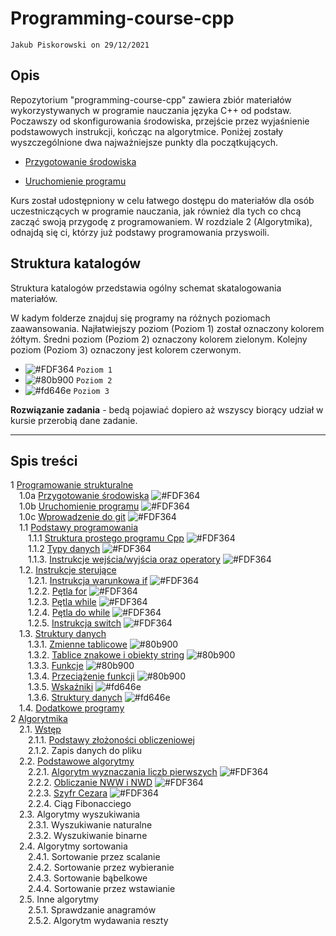 # Programming-course-cpp

`Jakub Piskorowski on 29/12/2021`

## Opis

Repozytorium "programming-course-cpp" zawiera zbiór materiałów wykorzystywanych w programie nauczania języka C++ od podstaw. Poczawszy od skonfigurowania środowiska, przejście przez wyjaśnienie podstawowych instrukcji, kończąc na algorytmice. Poniżej zostały wyszczególnione dwa najważniejsze punkty dla początkujących.

- [Przygotowanie środowiska](1-programowanie-strukturalne/1-0a-przygotowanie-srodowiska/README.md)

- [Uruchomienie programu](1-programowanie-strukturalne/1-0b-uruchomienie-programu/README.md)

Kurs został udostępniony w celu łatwego dostępu do materiałów dla osób uczestniczących w programie nauczania, jak również dla tych co chcą zacząć swoją przygodę z programowaniem. W rozdziale 2 (Algorytmika), odnajdą się ci, którzy już podstawy programowania przyswoili.

## Struktura katalogów

Struktura katalogów przedstawia ogólny schemat skatalogowania materiałów.

W kadym folderze znajduj się programy na różnych poziomach zaawansowania. Najłatwiejszy poziom (Poziom 1) został oznaczony kolorem żółtym. Średni poziom (Poziom 2) oznaczony kolorem zielonym. Kolejny poziom (Poziom 3) oznaczony jest kolorem czerwonym.

- ![#FDF364](https://via.placeholder.com/15/FDF364/000000?text=+) `Poziom 1`
- ![#80b900](https://via.placeholder.com/15/80b900/000000?text=+) `Poziom 2`
- ![#fd646e](https://via.placeholder.com/15/fd646e/000000?text=+) `Poziom 3`

**Rozwiązanie zadania** - bedą pojawiać dopiero aż wszyscy biorący udział w kursie przerobią dane zadanie.

<!-- 

Done :heavy_check_mark: \
Not implement :heavy_minus_sign: \
Fail :x:

-->

---

## Spis treści

1 [Programowanie strukturalne](1-programowanie-strukturalne/README.md) \
&emsp;1.0a [Przygotowanie środowiska](1-programowanie-strukturalne/1-0a-przygotowanie-srodowiska/README.md) ![#FDF364](https://via.placeholder.com/15/FDF364/000000?text=+) \
&emsp;1.0b [Uruchomienie programu](1-programowanie-strukturalne/1-0b-uruchomienie-programu/README.md) ![#FDF364](https://via.placeholder.com/15/FDF364/000000?text=+) \
&emsp;1.0c [Wprowadzenie do git](1-programowanie-strukturalne/1-0c-wprowadzenie-do-git/README.md) ![#FDF364](https://via.placeholder.com/15/FDF364/000000?text=+) \
&emsp;1.1 [Podstawy programowania](1-programowanie-strukturalne/1-1-podstawy-programowania/README.md)  \
&emsp;&emsp;1.1.1 [Struktura prostego programu Cpp](1-programowanie-strukturalne/1-1-podstawy-programowania/1-1-1-struktura-prostego-programu-cpp/README.md) ![#FDF364](https://via.placeholder.com/15/FDF364/000000?text=+) \
&emsp;&emsp;1.1.2 [Typy danych](1-programowanie-strukturalne/1-1-podstawy-programowania/1-1-2-typy-danych/README.md) ![#FDF364](https://via.placeholder.com/15/FDF364/000000?text=+) \
&emsp;&emsp;1.1.3. [Instrukcje wejścia/wyjścia oraz operatory](1-programowanie-strukturalne/1-1-podstawy-programowania/1-1-3-instrukcje-wej-wyj-oraz-operatory/README.md) ![#FDF364](https://via.placeholder.com/15/FDF364/000000?text=+) \
&emsp;1.2. [Instrukcje sterujące](1-programowanie-strukturalne/1-2-instrukcje-sterujace/README.md) \
&emsp;&emsp;1.2.1. [Instrukcja warunkowa if](1-programowanie-strukturalne/1-2-instrukcje-sterujace/1-2-1-instrukcja-if/README.md) ![#FDF364](https://via.placeholder.com/15/FDF364/000000?text=+) \
&emsp;&emsp;1.2.2. [Pętla for](1-programowanie-strukturalne/1-2-instrukcje-sterujace/1-2-2-petla-for/README.md) ![#FDF364](https://via.placeholder.com/15/FDF364/000000?text=+) \
&emsp;&emsp;1.2.3. [Pętla while](1-programowanie-strukturalne/1-2-instrukcje-sterujace/1-2-3-while/README.md) ![#FDF364](https://via.placeholder.com/15/FDF364/000000?text=+) \
&emsp;&emsp;1.2.4. [Pętla do while](1-programowanie-strukturalne/1-2-instrukcje-sterujace/1-2-4-do-while/README.md) ![#FDF364](https://via.placeholder.com/15/FDF364/000000?text=+) \
&emsp;&emsp;1.2.5. [Instrukcja switch](1-programowanie-strukturalne/1-2-instrukcje-sterujace/1-2-5-switch/README.md) ![#FDF364](https://via.placeholder.com/15/FDF364/000000?text=+)\
&emsp;1.3. [Struktury danych](1-programowanie-strukturalne/1-3-struktury-danych/README.md) \
&emsp;&emsp;1.3.1. [Zmienne tablicowe](1-programowanie-strukturalne/1-3-struktury-danych/1-3-1-tablice/README.md) ![#80b900](https://via.placeholder.com/15/80b900/000000?text=+) \
&emsp;&emsp;1.3.2. [Tablice znakowe i obiekty string](1-programowanie-strukturalne/1-3-struktury-danych/1-3-2-tablice-znakowe/README.md) ![#80b900](https://via.placeholder.com/15/80b900/000000?text=+) \
&emsp;&emsp;1.3.3. [Funkcje](1-programowanie-strukturalne/1-3-struktury-danych/1-3-3-funkcje/README.md) ![#80b900](https://via.placeholder.com/15/80b900/000000?text=+) \
&emsp;&emsp;1.3.4. [Przeciążenie funkcji](1-programowanie-strukturalne/1-3-struktury-danych/1-3-4-przeciazenie-funkcji/README.md) ![#80b900](https://via.placeholder.com/15/80b900/000000?text=+) \
&emsp;&emsp;1.3.5. [Wskaźniki](1-programowanie-strukturalne/1-3-struktury-danych/1-3-5-wskazniki/README.md) ![#fd646e](https://via.placeholder.com/15/fd646e/000000?text=+) \
&emsp;&emsp;1.3.6. [Struktury danych](1-programowanie-strukturalne/1-3-struktury-danych/1-3-6-struktury/README.md) ![#fd646e](https://via.placeholder.com/15/fd646e/000000?text=+)\
&emsp;1.4. [Dodatkowe programy](1-programowanie-strukturalne/1-4-dodatkowe/README.md) \
2 [Algorytmika](2-algorytmika/README.md) \
&emsp;2.1. [Wstęp](2-algorytmika/2-1-wstep/README.md) \
&emsp;&emsp;2.1.1. [Podstawy złożoności obliczeniowej](2-algorytmika/2-1-wstep/2-1-1-zlozonosc-obliczeniowa/README.md) \
&emsp;&emsp;2.1.2. Zapis danych do pliku \
&emsp;2.2. [Podstawowe algorytmy](2-algorytmika/2-2-podstawowe-algorytmy/README.md) \
&emsp;&emsp;2.2.1. [Algorytm wyznaczania liczb pierwszych](2-algorytmika/2-2-podstawowe-algorytmy/2-2-1-liczby-pierwsze/README.md) ![#FDF364](https://via.placeholder.com/15/FDF364/000000?text=+) \
&emsp;&emsp;2.2.2. [Obliczanie NWW i NWD](2-algorytmika/2-2-podstawowe-algorytmy/2-2-2-nww-nwd/README.md) ![#FDF364](https://via.placeholder.com/15/FDF364/000000?text=+) \
&emsp;&emsp;2.2.3. [Szyfr Cezara](/2-algorytmika/2-2-podstawowe-algorytmy/2-2-3-szyfr-cezara/README.md) ![#FDF364](https://via.placeholder.com/15/FDF364/000000?text=+) \
&emsp;&emsp;2.2.4. Ciąg Fibonacciego \
&emsp;2.3. Algorytmy wyszukiwania \
&emsp;&emsp;2.3.1. Wyszukiwanie naturalne \
&emsp;&emsp;2.3.2. Wyszukiwanie binarne \
&emsp;2.4. Algorytmy sortowania \
&emsp;&emsp;2.4.1. Sortowanie przez scalanie \
&emsp;&emsp;2.4.2. Sortowanie przez wybieranie \
&emsp;&emsp;2.4.3. Sortowanie bąbelkowe \
&emsp;&emsp;2.4.4. Sortowanie przez wstawianie \
&emsp;2.5. Inne algorytmy \
&emsp;&emsp;2.5.1. Sprawdzanie anagramów \
&emsp;&emsp;2.5.2. Algorytm wydawania reszty
